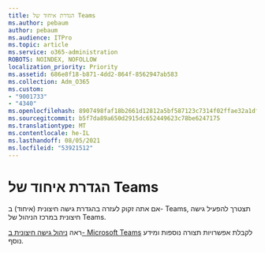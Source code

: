 ```yaml
---
title: הגדרת איחוד של Teams
ms.author: pebaum
author: pebaum
ms.audience: ITPro
ms.topic: article
ms.service: o365-administration
ROBOTS: NOINDEX, NOFOLLOW
localization_priority: Priority
ms.assetid: 686e8f18-b871-4dd2-864f-8562947ab583
ms.collection: Adm_O365
ms.custom:
- "9001733"
- "4340"
ms.openlocfilehash: 8907498faf18b2661d12812a5bf587123c7314f02ffae32a1df9d073e6767401
ms.sourcegitcommit: b5f7da89a650d2915dc652449623c78be6247175
ms.translationtype: MT
ms.contentlocale: he-IL
ms.lasthandoff: 08/05/2021
ms.locfileid: "53921512"
---
```

# <a name="set-up-teams-federation"></a>הגדרת איחוד של Teams

אם אתה זקוק לעזרה בהגדרת גישה חיצונית (איחוד) ב- Teams, תצטרך להפעיל גישה חיצונית במרכז הניהול של Teams.

ראה [ניהול גישה חיצונית ב- Microsoft Teams](https://docs.microsoft.com/microsoftteams/manage-external-access) לקבלת אפשרויות תצורה נוספות ומידע נוסף.
